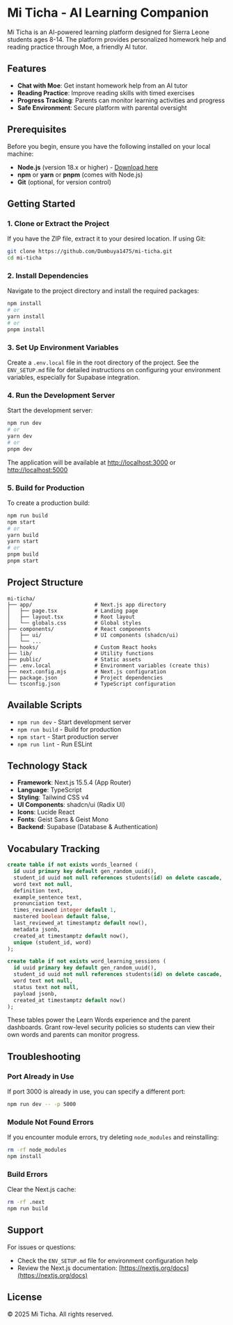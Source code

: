 # Mi Ticha - AI Learning Companion

Mi Ticha is an AI-powered learning platform designed for Sierra Leone students ages 8-14. The platform provides personalized homework help and reading practice through Moe, a friendly AI tutor.

## Features

- **Chat with Moe**: Get instant homework help from an AI tutor
- **Reading Practice**: Improve reading skills with timed exercises
- **Progress Tracking**: Parents can monitor learning activities and progress
- **Safe Environment**: Secure platform with parental oversight

## Prerequisites

Before you begin, ensure you have the following installed on your local machine:

- **Node.js** (version 18.x or higher) - [Download here](https://nodejs.org/)
- **npm** or **yarn** or **pnpm** (comes with Node.js)
- **Git** (optional, for version control)

## Getting Started

### 1. Clone or Extract the Project

If you have the ZIP file, extract it to your desired location. If using Git:

```bash
git clone https://github.com/Dumbuya1475/mi-ticha.git
cd mi-ticha
```

### 2. Install Dependencies

Navigate to the project directory and install the required packages:

```bash
npm install
# or
yarn install
# or
pnpm install
```

### 3. Set Up Environment Variables

Create a `.env.local` file in the root directory of the project. See the `ENV_SETUP.md` file for detailed instructions on configuring your environment variables, especially for Supabase integration.

### 4. Run the Development Server

Start the development server:

```bash
npm run dev
# or
yarn dev
# or
pnpm dev
```

The application will be available at [http://localhost:3000](http://localhost:3000) or  [http://localhost:5000](http://localhost:5000)

### 5. Build for Production

To create a production build:

```bash
npm run build
npm start
# or
yarn build
yarn start
# or
pnpm build
pnpm start
```

## Project Structure

```
mi-ticha/
├── app/                    # Next.js app directory
│   ├── page.tsx            # Landing page
│   ├── layout.tsx          # Root layout
│   └── globals.css         # Global styles
├── components/             # React components
│   ├── ui/                 # UI components (shadcn/ui)
│   └── ...
├── hooks/                  # Custom React hooks
├── lib/                    # Utility functions
├── public/                 # Static assets
├── .env.local              # Environment variables (create this)
├── next.config.mjs         # Next.js configuration
├── package.json            # Project dependencies
└── tsconfig.json           # TypeScript configuration
```

## Available Scripts

- `npm run dev` - Start development server
- `npm run build` - Build for production
- `npm start` - Start production server
- `npm run lint` - Run ESLint

## Technology Stack

- **Framework**: Next.js 15.5.4 (App Router)
- **Language**: TypeScript
- **Styling**: Tailwind CSS v4
- **UI Components**: shadcn/ui (Radix UI)
- **Icons**: Lucide React
- **Fonts**: Geist Sans & Geist Mono
- **Backend**: Supabase (Database & Authentication)

## Vocabulary Tracking

```sql
create table if not exists words_learned (
  id uuid primary key default gen_random_uuid(),
  student_id uuid not null references students(id) on delete cascade,
  word text not null,
  definition text,
  example_sentence text,
  pronunciation text,
  times_reviewed integer default 1,
  mastered boolean default false,
  last_reviewed_at timestamptz default now(),
  metadata jsonb,
  created_at timestamptz default now(),
  unique (student_id, word)
);

create table if not exists word_learning_sessions (
  id uuid primary key default gen_random_uuid(),
  student_id uuid not null references students(id) on delete cascade,
  word text not null,
  status text not null,
  payload jsonb,
  created_at timestamptz default now()
);
```

These tables power the Learn Words experience and the parent dashboards. Grant row-level security policies so students can view their own words and parents can monitor progress.

## Troubleshooting

### Port Already in Use

If port 3000 is already in use, you can specify a different port:

```bash
npm run dev -- -p 5000
```

### Module Not Found Errors

If you encounter module errors, try deleting `node_modules` and reinstalling:

```bash
rm -rf node_modules
npm install
```

### Build Errors

Clear the Next.js cache:

```bash
rm -rf .next
npm run build
```

## Support

For issues or questions:
- Check the `ENV_SETUP.md` file for environment configuration help
- Review the Next.js documentation: [https://nextjs.org/docs](https://nextjs.org/docs)
<!-- - Contact support at your organization -->

## License

© 2025 Mi Ticha. All rights reserved.
